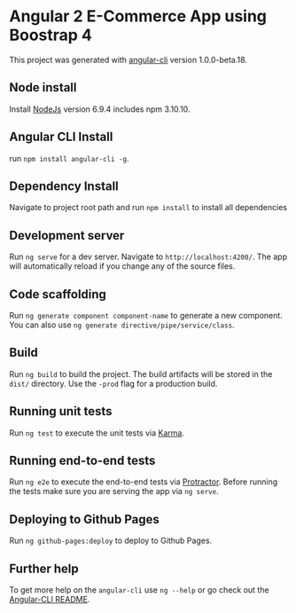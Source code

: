 # Angular 2 E-Commerce App using Boostrap 4

This project was generated with [angular-cli](https://github.com/angular/angular-cli) version 1.0.0-beta.18.

## Node install
Install [NodeJs](https://nodejs.org/en/download/) version 6.9.4 includes npm 3.10.10.

## Angular CLI Install
run `npm install angular-cli -g`.

## Dependency Install
Navigate to project root path and run `npm install` to install all dependencies

## Development server
Run `ng serve` for a dev server. Navigate to `http://localhost:4200/`. The app will automatically reload if you change any of the source files.

## Code scaffolding

Run `ng generate component component-name` to generate a new component. You can also use `ng generate directive/pipe/service/class`.

## Build

Run `ng build` to build the project. The build artifacts will be stored in the `dist/` directory. Use the `-prod` flag for a production build.

## Running unit tests

Run `ng test` to execute the unit tests via [Karma](https://karma-runner.github.io).

## Running end-to-end tests

Run `ng e2e` to execute the end-to-end tests via [Protractor](http://www.protractortest.org/).
Before running the tests make sure you are serving the app via `ng serve`.

## Deploying to Github Pages

Run `ng github-pages:deploy` to deploy to Github Pages.

## Further help

To get more help on the `angular-cli` use `ng --help` or go check out the [Angular-CLI README](https://github.com/angular/angular-cli/blob/master/README.md).
